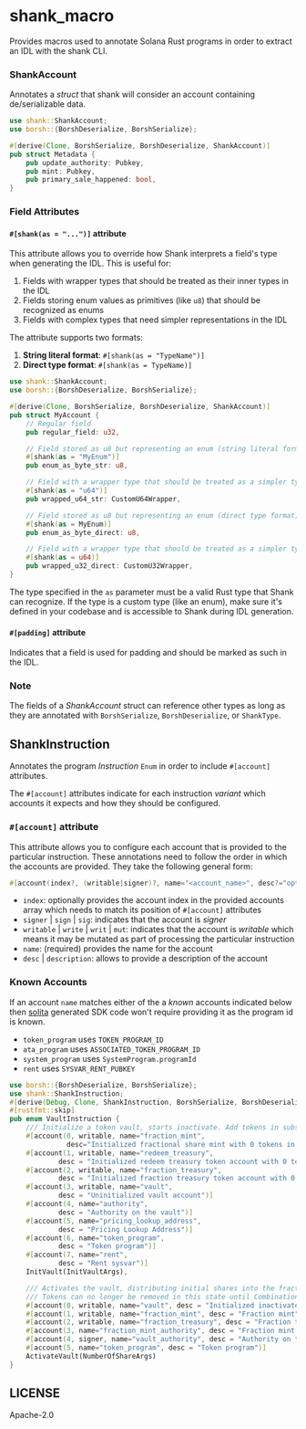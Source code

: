 # shank_macro

Provides macros used to annotate Solana Rust programs in order to extract an IDL with the shank
CLI.

### ShankAccount

Annotates a _struct_ that shank will consider an account containing de/serializable data.

```rs
use shank::ShankAccount;
use borsh::{BorshDeserialize, BorshSerialize};

#[derive(Clone, BorshSerialize, BorshDeserialize, ShankAccount)]
pub struct Metadata {
    pub update_authority: Pubkey,
    pub mint: Pubkey,
    pub primary_sale_happened: bool,
}
```

### Field Attributes

#### `#[shank(as = "...")]` attribute

This attribute allows you to override how Shank interprets a field's type when generating the IDL. This is useful for:

1. Fields with wrapper types that should be treated as their inner types in the IDL
2. Fields storing enum values as primitives (like `u8`) that should be recognized as enums
3. Fields with complex types that need simpler representations in the IDL

The attribute supports two formats:

1. **String literal format**: `#[shank(as = "TypeName")]`
2. **Direct type format**: `#[shank(as = TypeName)]`

```rs
use shank::ShankAccount;
use borsh::{BorshDeserialize, BorshSerialize};

#[derive(Clone, BorshSerialize, BorshDeserialize, ShankAccount)]
pub struct MyAccount {
    // Regular field
    pub regular_field: u32,

    // Field stored as u8 but representing an enum (string literal format)
    #[shank(as = "MyEnum")]
    pub enum_as_byte_str: u8,

    // Field with a wrapper type that should be treated as a simpler type (string literal format)
    #[shank(as = "u64")]
    pub wrapped_u64_str: CustomU64Wrapper,

    // Field stored as u8 but representing an enum (direct type format)
    #[shank(as = MyEnum)]
    pub enum_as_byte_direct: u8,

    // Field with a wrapper type that should be treated as a simpler type (direct type format)
    #[shank(as = u64)]
    pub wrapped_u32_direct: CustomU32Wrapper,
}
```

The type specified in the `as` parameter must be a valid Rust type that Shank can recognize. If the type is a custom type (like an enum), make sure it's defined in your codebase and is accessible to Shank during IDL generation.

#### `#[padding]` attribute

Indicates that a field is used for padding and should be marked as such in the IDL.

### Note

The fields of a _ShankAccount_ struct can reference other types as long as they are annotated
with `BorshSerialize`, `BorshDeserialize`, or `ShankType`.

## ShankInstruction

Annotates the program _Instruction_ `Enum` in order to include `#[account]` attributes.

The `#[account]` attributes indicate for each instruction _variant_ which accounts it expects
and how they should be configured.

### `#[account]` attribute

This attribute allows you to configure each account that is provided to the particular
instruction. These annotations need to follow the order in which the accounts are provided.
They take the following general form:

```rs
#[account(index?, (writable|signer)?, name="<account_name>", desc?="optional description")]
```

- `index`: optionally provides the account index in the provided accounts array which needs to
  match its position of `#[account]` attributes
- `signer` | `sign` | `sig`: indicates that the account is _signer_
- `writable` | `write` | `writ` | `mut`: indicates that the account is _writable_ which means it may be
  mutated as part of processing the particular instruction
- `name`: (required) provides the name for the account
- `desc` | `description`: allows to provide a description of the account

### Known Accounts

If an account `name` matches either of the a _known_ accounts indicated below then
[solita](https://github.com/metaplex-foundation/solita) generated SDK code won't require providing
it as the program id is known.

- `token_program` uses `TOKEN_PROGRAM_ID`
- `ata_program` uses `ASSOCIATED_TOKEN_PROGRAM_ID`
- `system_program` uses `SystemProgram.programId`
- `rent` uses `SYSVAR_RENT_PUBKEY`

```rs
use borsh::{BorshDeserialize, BorshSerialize};
use shank::ShankInstruction;
#[derive(Debug, Clone, ShankInstruction, BorshSerialize, BorshDeserialize)]
#[rustfmt::skip]
pub enum VaultInstruction {
    /// Initialize a token vault, starts inactivate. Add tokens in subsequent instructions, then activate.
    #[account(0, writable, name="fraction_mint",
              desc="Initialized fractional share mint with 0 tokens in supply, authority on mint must be pda of program with seed [prefix, programid]")]
    #[account(1, writable, name="redeem_treasury",
            desc = "Initialized redeem treasury token account with 0 tokens in supply, owner of account must be pda of program like above")]
    #[account(2, writable, name="fraction_treasury",
            desc = "Initialized fraction treasury token account with 0 tokens in supply, owner of account must be pda of program like above")]
    #[account(3, writable, name="vault",
            desc = "Uninitialized vault account")]
    #[account(4, name="authority",
            desc = "Authority on the vault")]
    #[account(5, name="pricing_lookup_address",
            desc = "Pricing Lookup Address")]
    #[account(6, name="token_program",
            desc = "Token program")]
    #[account(7, name="rent",
            desc = "Rent sysvar")]
    InitVault(InitVaultArgs),

    /// Activates the vault, distributing initial shares into the fraction treasury.
    /// Tokens can no longer be removed in this state until Combination.
    #[account(0, writable, name="vault", desc = "Initialized inactivated fractionalized token vault")]
    #[account(1, writable, name="fraction_mint", desc = "Fraction mint")]
    #[account(2, writable, name="fraction_treasury", desc = "Fraction treasury")]
    #[account(3, name="fraction_mint_authority", desc = "Fraction mint authority for the program - seed of [PREFIX, program_id]")]
    #[account(4, signer, name="vault_authority", desc = "Authority on the vault")]
    #[account(5, name="token_program", desc = "Token program")]
    ActivateVault(NumberOfShareArgs)
}
```

## LICENSE

Apache-2.0
